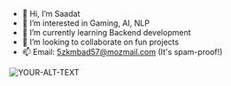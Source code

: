 

- 👋 Hi, I’m Saadat
- 👀 I’m interested in Gaming, AI, NLP
- 🌱 I’m currently learning Backend development
- 💞️ I’m looking to collaborate on fun projects
- 📫 Email: 5zkmbad57@mozmail.com (It's spam-proof!)

<picture>
 <img alt="YOUR-ALT-TEXT" src="https://imgs.xkcd.com/comics/rtfm.png">
</picture>

<!---
saadat99/saadat99 is a ✨ special ✨ repository because its `README.md` (this file) appears on your GitHub profile.
You can click the Preview link to take a look at your changes.
--->
